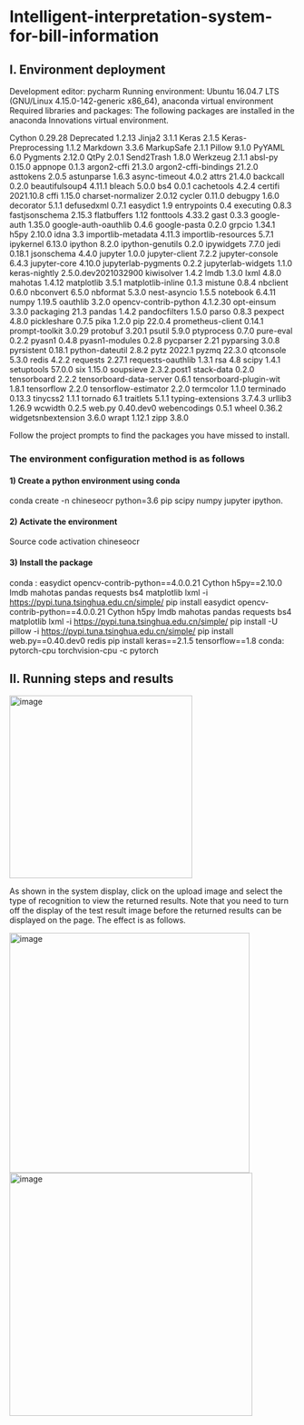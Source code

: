 # Intelligent-interpretation-system-for-bill-information
## I. Environment deployment
Development editor: pycharm
Running environment: Ubuntu 16.04.7 LTS (GNU/Linux 4.15.0-142-generic x86_64), anaconda virtual environment
Required libraries and packages: The following packages are installed in the anaconda Innovations virtual environment.

Cython	0.29.28
Deprecated	1.2.13
Jinja2	3.1.1
Keras	2.1.5
Keras-Preprocessing	1.1.2
Markdown	3.3.6
MarkupSafe	2.1.1
Pillow	9.1.0
PyYAML	6.0
Pygments	2.12.0
QtPy	2.0.1
Send2Trash	1.8.0
Werkzeug	2.1.1
absl-py	0.15.0
appnope	0.1.3
argon2-cffi	21.3.0
argon2-cffi-bindings	21.2.0
asttokens	2.0.5
astunparse	1.6.3
async-timeout	4.0.2
attrs	21.4.0
backcall	0.2.0
beautifulsoup4	4.11.1
bleach	5.0.0
bs4	0.0.1
cachetools	4.2.4
certifi	2021.10.8
cffi	1.15.0
charset-normalizer	2.0.12
cycler	0.11.0
debugpy	1.6.0
decorator	5.1.1
defusedxml	0.7.1
easydict	1.9
entrypoints	0.4
executing	0.8.3
fastjsonschema	2.15.3
flatbuffers	1.12
fonttools	4.33.2
gast	0.3.3
google-auth	1.35.0
google-auth-oauthlib	0.4.6
google-pasta	0.2.0
grpcio	1.34.1
h5py	2.10.0
idna	3.3
importlib-metadata	4.11.3
importlib-resources	5.7.1
ipykernel	6.13.0
ipython	8.2.0
ipython-genutils	0.2.0
ipywidgets	7.7.0
jedi	0.18.1
jsonschema	4.4.0
jupyter	1.0.0
jupyter-client	7.2.2
jupyter-console	6.4.3
jupyter-core	4.10.0
jupyterlab-pygments	0.2.2
jupyterlab-widgets	1.1.0
keras-nightly	2.5.0.dev2021032900
kiwisolver	1.4.2
lmdb	1.3.0
lxml	4.8.0
mahotas	1.4.12
matplotlib	3.5.1
matplotlib-inline	0.1.3
mistune	0.8.4
nbclient	0.6.0
nbconvert	6.5.0
nbformat	5.3.0
nest-asyncio	1.5.5
notebook	6.4.11
numpy	1.19.5
oauthlib	3.2.0
opencv-contrib-python	4.1.2.30
opt-einsum	3.3.0
packaging	21.3
pandas	1.4.2
pandocfilters	1.5.0
parso	0.8.3
pexpect	4.8.0
pickleshare	0.7.5
pika	1.2.0
pip	22.0.4
prometheus-client	0.14.1
prompt-toolkit	3.0.29
protobuf	3.20.1
psutil	5.9.0
ptyprocess	0.7.0
pure-eval	0.2.2
pyasn1	0.4.8
pyasn1-modules	0.2.8
pycparser	2.21
pyparsing	3.0.8
pyrsistent	0.18.1
python-dateutil	2.8.2
pytz	2022.1
pyzmq	22.3.0
qtconsole	5.3.0
redis	4.2.2
requests	2.27.1
requests-oauthlib	1.3.1
rsa	4.8
scipy	1.4.1
setuptools	57.0.0
six	1.15.0
soupsieve	2.3.2.post1
stack-data	0.2.0
tensorboard	2.2.2
tensorboard-data-server	0.6.1
tensorboard-plugin-wit	1.8.1
tensorflow	2.2.0
tensorflow-estimator	2.2.0
termcolor	1.1.0
terminado	0.13.3
tinycss2	1.1.1
tornado	6.1
traitlets	5.1.1
typing-extensions	3.7.4.3
urllib3	1.26.9
wcwidth	0.2.5
web.py	0.40.dev0
webencodings	0.5.1
wheel	0.36.2
widgetsnbextension	3.6.0
wrapt	1.12.1
zipp	3.8.0

Follow the project prompts to find the packages you have missed to install.
### The environment configuration method is as follows
#### 1) Create a python environment using conda
conda create -n chineseocr python=3.6 pip scipy numpy jupyter ipython.
#### 2) Activate the environment
Source code activation chineseocr
#### 3) Install the package
conda : easydict opencv-contrib-python==4.0.0.21 Cython h5py==2.10.0 lmdb mahotas pandas requests bs4 matplotlib lxml -i https://pypi.tuna.tsinghua.edu.cn/simple/
pip install easydict opencv-contrib-python==4.0.0.21 Cython h5py lmdb mahotas pandas requests bs4 matplotlib lxml -i https://pypi.tuna.tsinghua.edu.cn/simple/
pip install -U pillow -i https://pypi.tuna.tsinghua.edu.cn/simple/
pip install web.py==0.40.dev0 redis
pip install keras==2.1.5 tensorflow==1.8
conda: pytorch-cpu torchvision-cpu -c pytorch
## II. Running steps and results

<img width="322" alt="image" src="https://user-images.githubusercontent.com/50789587/221418082-f4f30019-5940-4cf4-978e-32a78a9492ef.png">

As shown in the system display, click on the upload image and select the type of recognition to view the returned results. Note that you need to turn off the display of the test result image before the returned results can be displayed on the page. The effect is as follows.

<img width="423" alt="image" src="https://user-images.githubusercontent.com/50789587/221418116-424523d4-8285-412c-8c4f-4b09740d2495.png">
<img width="428" alt="image" src="https://user-images.githubusercontent.com/50789587/221418203-ee25497d-5df9-47e1-9d38-6f4e90db57f1.png">
